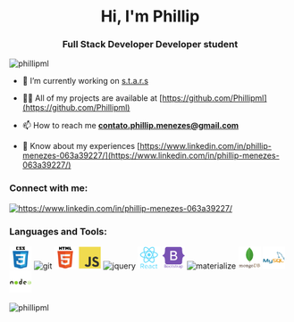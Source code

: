 <h1 align="center">Hi, I'm Phillip</h1>
<h3 align="center">Full Stack Developer Developer student</h3>

<p align="left"> <img src="https://komarev.com/ghpvc/?username=phillipml&label=Profile%20views&color=002b57&style=flat" alt="phillipml" /> </p>

- 🔭 I’m currently working on [s.t.a.r.s](https://github.com/Phillipml/s.t.a.r.s)

- 👨‍💻 All of my projects are available at [https://github.com/Phillipml](https://github.com/Phillipml)

- 📫 How to reach me **contato.phillip.menezes@gmail.com**

- 📄 Know about my experiences [https://www.linkedin.com/in/phillip-menezes-063a39227/](https://www.linkedin.com/in/phillip-menezes-063a39227/)

<h3 align="left">Connect with me:</h3>
<p align="left">
<a href="https://linkedin.com/in/https://www.linkedin.com/in/phillip-menezes-063a39227/" target="blank"><img align="center" src="https://raw.githubusercontent.com/rahuldkjain/github-profile-readme-generator/master/src/images/icons/Social/linked-in-alt.svg" alt="https://www.linkedin.com/in/phillip-menezes-063a39227/" height="30" width="40" /></a>
</p>

<h3 align="left">Languages and Tools:</h3>
<p align="left"> 
 <img src="https://raw.githubusercontent.com/devicons/devicon/master/icons/css3/css3-original-wordmark.svg" alt="css3" width="40" height="40"/>
 <img src="https://www.vectorlogo.zone/logos/git-scm/git-scm-icon.svg" alt="git" width="40" height="40"/> 
 <img src="https://raw.githubusercontent.com/devicons/devicon/master/icons/html5/html5-original-wordmark.svg" alt="html5" width="40" height="40"/>
 <img src="https://raw.githubusercontent.com/devicons/devicon/master/icons/javascript/javascript-original.svg" alt="javascript" width="40" height="40"/>
 <img src="https://icon-library.com/images/jquery-icon-png/jquery-icon-png-7.jpg" alt="jquery" width="40" height="40"/>
 <img src="https://raw.githubusercontent.com/devicons/devicon/master/icons/react/react-original-wordmark.svg" alt="react" width="40" height="40"/>
 <img src="https://raw.githubusercontent.com/devicons/devicon/master/icons/bootstrap/bootstrap-plain-wordmark.svg" alt="bootstrap" width="40" height="40"/>
 <img src="https://raw.githubusercontent.com/prplx/svg-logos/5585531d45d294869c4eaab4d7cf2e9c167710a9/svg/materialize.svg" alt="materialize" width="40" height="40"/>  <img src="https://raw.githubusercontent.com/devicons/devicon/master/icons/mongodb/mongodb-original-wordmark.svg" alt="mongodb" width="40" height="40"/>
 <img src="https://raw.githubusercontent.com/devicons/devicon/master/icons/mysql/mysql-original-wordmark.svg" alt="mysql" width="40" height="40"/>
 <img src="https://raw.githubusercontent.com/devicons/devicon/master/icons/nodejs/nodejs-original-wordmark.svg" alt="nodejs" width="40" height="40"/>
</p>

<p><img align="center" src="https://github-readme-stats.vercel.app/api/top-langs?username=phillipml&show_icons=true&theme=dark&locale=en&layout=compact" alt="phillipml" /></p>
